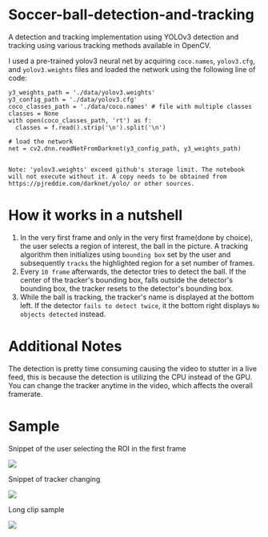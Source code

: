 # Soccer-ball-detection-and-tracking
A detection and tracking implementation using YOLOv3 detection and tracking using various tracking methods available in OpenCV.

I used a pre-trained yolov3 neural net by acquiring ```coco.names```, ```yolov3.cfg```, and ```yolov3.weights``` files and loaded the network using the following line of code:
```
y3_weights_path = './data/yolov3.weights'
y3_config_path = './data/yolov3.cfg'
coco_classes_path = './data/coco.names' # file with multiple classes
classes = None
with open(coco_classes_path, 'rt') as f:
  classes = f.read().strip('\n').split('\n')

# load the network
net = cv2.dnn.readNetFromDarknet(y3_config_path, y3_weights_path)

```

```

Note: 'yolov3.weights' exceed github's storage limit. The notebook will not execute without it. A copy needs to be obtained from https://pjreddie.com/darknet/yolo/ or other sources.

```

# How it works in a nutshell

1. In the very first frame and only in the very first frame(done by choice), the user selects a region of interest, the ball in the picture. A tracking algorithm then initializes using ```bounding box``` set by the user and subsequently ```tracks``` the highlighted region for a set number of frames.
2. Every ```10 frame``` afterwards, the detector tries to detect the ball. If the center of the tracker's bounding box, falls outside the detector's bounding box, the tracker resets to the detector's bounding box.
3. While the ball is tracking, the tracker's name is displayed at the bottom left. If the detector ```fails to detect twice```, it the bottom right displays ```No objects detected``` instead.

# Additional Notes
The detection is pretty time consuming causing the video to stutter in a live feed, this is because the detection is utilizing the CPU instead of the GPU. You can change the tracker anytime in the video, which affects the overall framerate.

# Sample

Snippet of the user selecting the ROI in the first frame

![](images/BG_change.png)

Snippet of tracker changing

![](images/Tracker_change.png)

Long clip sample

![](images/run.png)
